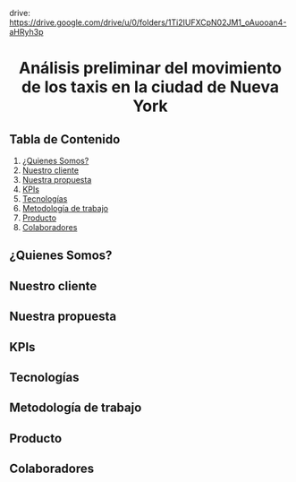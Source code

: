 drive: https://drive.google.com/drive/u/0/folders/1Ti2IUFXCpN02JM1_oAuooan4-aHRyh3p 

<h1 align='center'>
<b>Análisis preliminar del movimiento de los taxis en la ciudad de Nueva York</b>
</h1>

## Tabla de Contenido

1. [¿Quienes Somos?](#quienes-somos) <br>
2. [Nuestro cliente](#nuestro-cliente) <br>
3. [Nuestra propuesta](#nuestra-propuesta) <br>
4. [KPIs](#kpis) <br>
5. [Tecnologías](#tecnologías) <br>
6. [Metodología de trabajo](#metodología-de-trabajo) <br>
7. [Producto](#producto) <br>
8. [Colaboradores](#colaboradores) <br>

## ¿Quienes Somos?

## Nuestro cliente

## Nuestra propuesta

## KPIs

## Tecnologías

## Metodología de trabajo

## Producto

## Colaboradores